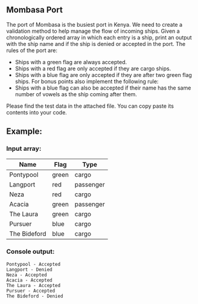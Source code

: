 ## Mombasa Port

The port of Mombasa is the busiest port in Kenya. We need to create a validation method to help manage the flow of
incoming ships. Given a chronologically ordered array in which each entry is a ship, print an output with the ship name
and if the ship is denied or accepted in the port. The rules of the port are:

- Ships with a green flag are always accepted.
- Ships with a red flag are only accepted if they are cargo ships.
- Ships with a blue flag are only accepted if they are after two green flag ships. For bonus points also implement the
  following rule:
- Ships with a blue flag can also be accepted if their name has the same number of vowels as the ship coming after them.

Please find the test data in the attached file. You can copy paste its contents into your code.

## Example:

### Input array:

| Name         | Flag  | Type      |
| ------------ | ----- | --------- |
| Pontypool    | green | cargo     |
| Langport     | red   | passenger |
| Neza         | red   | cargo     |
| Acacia       | green | passenger |
| The Laura    | green | cargo     |
| Pursuer      | blue  | cargo     |
| The Bideford | blue  | cargo     |

### Console output:

```
Pontypool - Accepted
Langport - Denied
Neza - Accepted
Acacia - Accepted
The Laura - Accepted
Pursuer - Accepted
The Bideford - Denied
```
